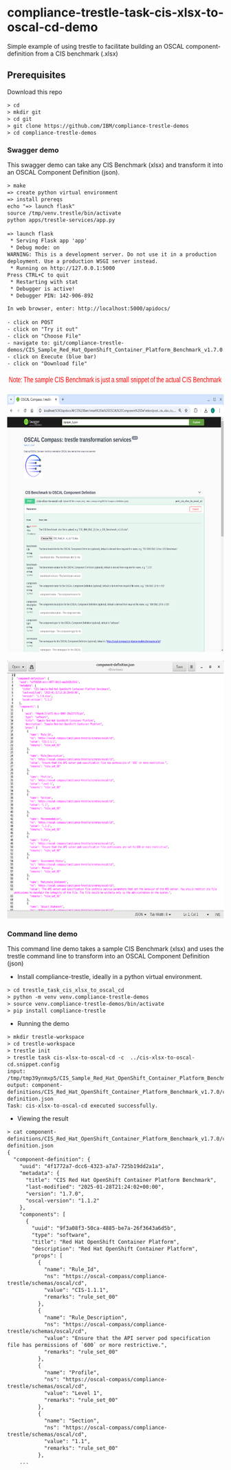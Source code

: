# compliance-trestle-task-cis-xlsx-to-oscal-cd-demo

Simple example of using trestle to facilitate building an OSCAL component-definition from a CIS benchmark (.xlsx)

## Prerequisites

Download this repo

```
> cd
> mkdir git
> cd git
> git clone https://github.com/IBM/compliance-trestle-demos
> cd compliance-trestle-demos
```

### Swagger demo

This swagger demo can take any CIS Benchmark (xlsx) and transform it into an OSCAL Component Definition (json).


```
> make
=> create python virtual environment
=> install prereqs
echo "=> launch flask"
source /tmp/venv.trestle/bin/activate
python apps/trestle-services/app.py

=> launch flask
 * Serving Flask app 'app'
 * Debug mode: on
WARNING: This is a development server. Do not use it in a production deployment. Use a production WSGI server instead.
 * Running on http://127.0.0.1:5000
Press CTRL+C to quit
 * Restarting with stat
 * Debugger is active!
 * Debugger PIN: 142-906-892

```

```
In web browser, enter: http://localhost:5000/apidocs/

- click on POST
- click on "Try it out"
- click on "Choose File"
- navigate to: git/compliance-trestle-demos/CIS_Sample_Red_Hat_OpenShift_Container_Platform_Benchmark_v1.7.0.xlsx
- click on Execute (blue bar)
- click on "Download file"
```

<img src="images/note.png" height=30 />

<br>
<br>

<img src="images/swagger.png" height=600 />

<br>
<br>

<img src="images/component-definition.png" height=600 />


### Command line demo

This command line demo takes a sample CIS Benchmark (xlsx) and uses the trestle command line to transform into an OSCAL Component Definition (json)

- Install compliance-trestle, ideally in a python virtual environment.

```
> cd trestle_task_cis_xlsx_to_oscal_cd
> python -m venv venv.compliance-trestle-demos
> source venv.compliance-trestle-demos/bin/activate
> pip install compliance-trestle
```

- Running the demo

```
> mkdir trestle-workspace
> cd trestle-workspace
> trestle init
> trestle task cis-xlsx-to-oscal-cd -c  ../cis-xlsx-to-oscal-cd.snippet.config
input: /tmp/tmp39ynmxp5/CIS_Sample_Red_Hat_OpenShift_Container_Platform_Benchmark_v1.7.0.csv
output: component-definitions/CIS_Red_Hat_OpenShift_Container_Platform_Benchmark_v1.7.0/component-definition.json
Task: cis-xlsx-to-oscal-cd executed successfully.
```

- Viewing the result

```
> cat component-definitions/CIS_Red_Hat_OpenShift_Container_Platform_Benchmark_v1.7.0/component-definition.json 
{
  "component-definition": {
    "uuid": "4f1772a7-dcc6-4323-a7a7-725b19dd2a1a",
    "metadata": {
      "title": "CIS Red Hat OpenShift Container Platform Benchmark",
      "last-modified": "2025-01-28T21:24:02+00:00",
      "version": "1.7.0",
      "oscal-version": "1.1.2"
    },
    "components": [
      {
        "uuid": "9f3a08f3-50ca-4885-be7a-26f3643a6d5b",
        "type": "software",
        "title": "Red Hat OpenShift Container Platform",
        "description": "Red Hat OpenShift Container Platform",
        "props": [
          {
            "name": "Rule_Id",
            "ns": "https://oscal-compass/compliance-trestle/schemas/oscal/cd",
            "value": "CIS-1.1.1",
            "remarks": "rule_set_00"
          },
          {
            "name": "Rule_Description",
            "ns": "https://oscal-compass/compliance-trestle/schemas/oscal/cd",
            "value": "Ensure that the API server pod specification file has permissions of `600` or more restrictive.",
            "remarks": "rule_set_00"
          },
          {
            "name": "Profile",
            "ns": "https://oscal-compass/compliance-trestle/schemas/oscal/cd",
            "value": "Level 1",
            "remarks": "rule_set_00"
          },
          {
            "name": "Section",
            "ns": "https://oscal-compass/compliance-trestle/schemas/oscal/cd",
            "value": "1.1",
            "remarks": "rule_set_00"
          },
    ...
```

